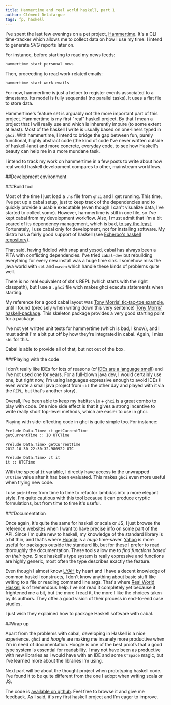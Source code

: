 ```yaml
---
title: Hammertime and real world haskell, part 1
author: Clément Delafargue
tags: fp, haskell
---
```


I've spent the last few evenings on a pet project,
[Hammertime](http://github.com/divarvel/hammertime). It's a CLI
time-tracker which allows me to collect data on how I use my time. I intend to
generate SVG reports later on.

For instance, before starting to read my news feeds:

    hammertime start personal news

Then, proceeding to read work-related emails:

    hammertime start work emails

For now, hammertime is just a helper to register events associated to a timestamp.
Its model is fully sequential (no parallel tasks). It uses a flat file to
store data.

Hammertime's feature set is arguably not the more important part of this
project.  Hammertime is my first "real" haskell project. By that I mean a
project that I will really use and which is inherently impure (to some extent
at least). Most of the haskell I write is usually based on one-liners typed in
``ghci``. With hammertime, I intend to bridge the gap between fun, purely
functional, highly abstract code (the kind of code I've never written outside
of haskell-land) and more concrete, everyday code, to see how Haskell's beauty
can help me in a more mundane task.

I intend to track my work on hammertime in a few posts to write about how real
world haskell development compares to other, mainstream workflows.

##Development environment

###Build tool

Most of the time I just load a ``.hs`` file from ``ghci`` and I get running.
This time, I've put up a cabal setup, just to keep track of the dependencies
and to quickly provide a usable executable (even though I can't visualize
data, I've started to collect some). However, hammertime is still in one file,
so I've kept cabal from my development workflow. Also, I must admit that I'm a
bit scared of its dependency management, which is bad,
[to say the least](http://www.txt.io/t-2kv5h). Fortunately, I use cabal only
for development, not for installing software. My distro has a fairly good
support of haskell
(see [Exherbo's haskell repository](http://git.exherbo.org/summer/repositories/haskell/index.html)).

That said, having fiddled with snap and yesod, cabal has always been a PITA
with conflicting dependencies. I've tried ``cabal-dev`` but rebuilding
everything for every new install was a huge time sink. I somehow miss the java
world with ``sbt`` and ``maven`` which handle these kinds of problems quite
well.

There is no real equivalent of sbt's REPL (which starts with the right
classpath), but I use a ``.ghci`` file wich makes ghci execute statements when
starting.

My reference for a good cabal layout was [Tony Morris' tic-tac-toe
example](https://github.com/tonymorris/course-answers), until I found
(precisely when writing down this very sentence) [Tony Morris'
haskell-package]( https://github.com/tonymorris/haskell-package). This
skeleton package provides a very good starting point for a package.

I've not yet written unit tests for hammertime (which is bad, I know), and I
must admit I'm a bit put off by how they're integrated in cabal. Again, I miss
``sbt`` for this.

Cabal is able to provide all of that, but not out of the box.


###Playing with the code

I don't really like IDEs for lots of reasons (cf [IDEs are a language
smell](http://www.recursivity.com/blog/2012/10/28/ides-are-a-language-smell/))
and I've not used one for years. For a full-blown java dev, I would certainly
use one, but right now, I'm using languages expressive enough to avoid IDEs (I
even wrote a small java project from ``sbt`` the other day and played with it
via the ``REPL``, but that's another story).

Overall, I've been able to keep my habits: ``vim`` + ``ghci`` is a great combo
to play with code. One nice side effect is that it gives a strong incentive to
write really short top-level methods, which are easier to use in ghci.

Playing with side-effecting code in ghci is quite simple too. For instance:

    Prelude Data.Time> :t getCurrentTime
    getCurrentTime :: IO UTCTime

    Prelude Data.Time> getCurrentTime
    2012-10-30 22:30:32.980922 UTC

    Prelude Data.Time> :t it
    it :: UTCTime

With the special ``it`` variable, I directly have access to the unwrapped
``UTCTime`` value after it has been evaluated. This makes ``ghci`` even more
useful when trying new code.

I use ``pointfree`` from time to time to refactor lambdas into a more elegant
style. I'm quite cautious with this tool because it can produce cryptic
formulations, but from time to time it's useful.

###Documentation

Once again, it's quite the same for haskell or scala or JS, I just browse the
reference websites when I want to have precise info on some part of the API.
Since I'm quite new to haskell, my knowledge of the standard library is a bit
thin, and that's where [Hoogle](http://www.haskell.org/hoogle) is a *huge*
time-saver. [Yahoo](http://holumbus.fh-wedel.de/hayoo/hayoo.html) is more
useful for packages outside the standard lib, but for these I prefer to read
thoroughly the documentation. These tools allow me to *find functions based on
their type*. Since haskell's type system is really expressive and functions
are highly generic, most often the type describes exactly the feature.

Even though I almost know [LYAH](http://learnyouahaskell.com/) by heart and I
have a decent knowledge of common haskell constructs, I don't know anything
about basic stuff like writing to a file or reading command line args. That's
where [Real World Haskell](http://book.realworldhaskell.org/) is of tremendous
help. I've not read it completely yet because it frightened me a bit, but the
more I read it, the more I like the choices taken by its authors. They offer a
good vision of their process in end-to-end case studies.

I just wish they explained how to package Haskell software with cabal.

##Wrap up

Apart from the problems with cabal, developing in Haskell is a nice
experience. ``ghci`` and _hoogle_ are making me insanely more productive when
I'm in need of documentation. Hoogle is one of the best proofs that a good
type system is essential for readability. I may not have been as productive
with new libraries as I would have with an IDE and some ``C^Space`` magic, but
I've learned more about the libraries I'm using.


Next part will be about the thought project when prototyping haskell code.
I've found it to be quite different from the one I adopt when writing scala or
JS.

The code is [available on github](http://github.com/divarvel/hammertime). Feel
free to browse it and give me feedback. As I said, it's my first haskell
project and I'm eager to improve.

